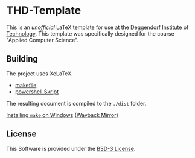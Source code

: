 # THD-Template

This is an *unofficial* LaTeX template for use at the [Deggendorf Institute of Technology](https://th-deg.de).
This template was specifically designed for the course "Applied Computer Science".

## Building

The project uses XeLaTeX.

- [makefile](makefile)
- [powershell Skript](make.ps1)

The resulting document is compiled to the `./dist` folder.

[Installing `make` on Windows](https://www.technewstoday.com/install-and-use-make-in-windows/) ([Wayback Mirror](https://web.archive.org/web/20220623033912/https://www.technewstoday.com/install-and-use-make-in-windows/))

## License

This Software is provided under the [BSD-3 License](LICENSE.md).
